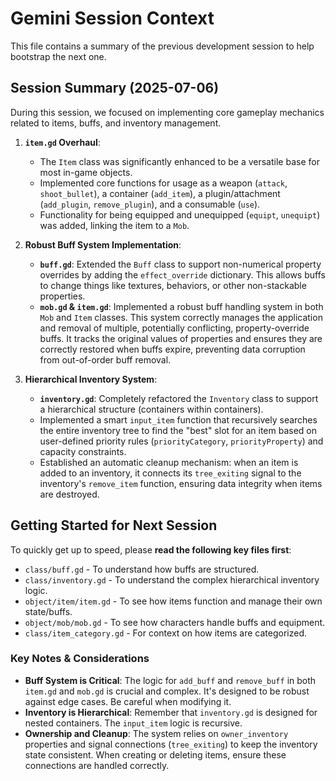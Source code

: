 # Gemini Session Context

This file contains a summary of the previous development session to help bootstrap the next one.

## Session Summary (2025-07-06)

During this session, we focused on implementing core gameplay mechanics related to items, buffs, and inventory management.

1.  **`item.gd` Overhaul**:
    *   The `Item` class was significantly enhanced to be a versatile base for most in-game objects.
    *   Implemented core functions for usage as a weapon (`attack`, `shoot_bullet`), a container (`add_item`), a plugin/attachment (`add_plugin`, `remove_plugin`), and a consumable (`use`).
    *   Functionality for being equipped and unequipped (`equipt`, `unequipt`) was added, linking the item to a `Mob`.

2.  **Robust Buff System Implementation**:
    *   **`buff.gd`**: Extended the `Buff` class to support non-numerical property overrides by adding the `effect_override` dictionary. This allows buffs to change things like textures, behaviors, or other non-stackable properties.
    *   **`mob.gd` & `item.gd`**: Implemented a robust buff handling system in both `Mob` and `Item` classes. This system correctly manages the application and removal of multiple, potentially conflicting, property-override buffs. It tracks the original values of properties and ensures they are correctly restored when buffs expire, preventing data corruption from out-of-order buff removal.

3.  **Hierarchical Inventory System**:
    *   **`inventory.gd`**: Completely refactored the `Inventory` class to support a hierarchical structure (containers within containers).
    *   Implemented a smart `input_item` function that recursively searches the entire inventory tree to find the "best" slot for an item based on user-defined priority rules (`priorityCategory`, `priorityProperty`) and capacity constraints.
    *   Established an automatic cleanup mechanism: when an item is added to an inventory, it connects its `tree_exiting` signal to the inventory's `remove_item` function, ensuring data integrity when items are destroyed.

## Getting Started for Next Session

To quickly get up to speed, please **read the following key files first**:

*   `class/buff.gd` - To understand how buffs are structured.
*   `class/inventory.gd` - To understand the complex hierarchical inventory logic.
*   `object/item/item.gd` - To see how items function and manage their own state/buffs.
*   `object/mob/mob.gd` - To see how characters handle buffs and equipment.
*   `class/item_category.gd` - For context on how items are categorized.

### Key Notes & Considerations

*   **Buff System is Critical**: The logic for `add_buff` and `remove_buff` in both `item.gd` and `mob.gd` is crucial and complex. It's designed to be robust against edge cases. Be careful when modifying it.
*   **Inventory is Hierarchical**: Remember that `inventory.gd` is designed for nested containers. The `input_item` logic is recursive.
*   **Ownership and Cleanup**: The system relies on `owner_inventory` properties and signal connections (`tree_exiting`) to keep the inventory state consistent. When creating or deleting items, ensure these connections are handled correctly.
